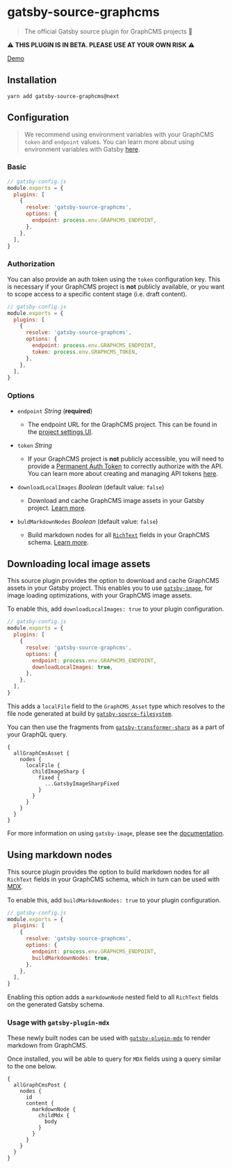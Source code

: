 # gatsby-source-graphcms

> The official Gatsby source plugin for GraphCMS projects 🚀

⚠️ **THIS PLUGIN IS IN BETA. PLEASE USE AT YOUR OWN RISK** ⚠️

[Demo](https://gatsby-source-graphcms.vercel.app/)

## Installation

```shell
yarn add gatsby-source-graphcms@next
```

## Configuration

> We recommend using environment variables with your GraphCMS `token` and `endpoint` values. You can learn more about using environment variables with Gatsby [here](https://www.gatsbyjs.org/docs/environment-variables/).

### Basic

```js
// gatsby-config.js
module.exports = {
  plugins: [
    {
      resolve: 'gatsby-source-graphcms',
      options: {
        endpoint: process.env.GRAPHCMS_ENDPOINT,
      },
    },
  ],
}
```

### Authorization

You can also provide an auth token using the `token` configuration key. This is necessary if your GraphCMS project is **not** publicly available, or you want to scope access to a specific content stage (i.e. draft content).

```js
// gatsby-config.js
module.exports = {
  plugins: [
    {
      resolve: 'gatsby-source-graphcms',
      options: {
        endpoint: process.env.GRAPHCMS_ENDPOINT,
        token: process.env.GRAPHCMS_TOKEN,
      },
    },
  ],
}
```

### Options

- `endpoint` _String_ (**required**)

  - The endpoint URL for the GraphCMS project. This can be found in the [project settings UI](https://graphcms.com/docs/guides/concepts/apis#working-with-apis).

- `token` _String_

  - If your GraphCMS project is **not** publicly accessible, you will need to provide a [Permanent Auth Token](https://graphcms.com/docs/reference/authorization) to correctly authorize with the API. You can learn more about creating and managing API tokens [here](https://graphcms.com/docs/guides/concepts/apis#working-with-apis).

- `downloadLocalImages` _Boolean_ (default value: `false`)

  - Download and cache GraphCMS image assets in your Gatsby project. [Learn more](#downloading-local-image-assets).

- `buldMarkdownNodes` _Boolean_ (default value: `false`)

  - Build markdown nodes for all [`RichText`](https://graphcms.com/docs/reference/fields/rich-text) fields in your GraphCMS schema. [Learn more](#using-markdown-nodes).

## Downloading local image assets

This source plugin provides the option to download and cache GraphCMS assets in your Gatsby project. This enables you to use [`gatsby-image`](https://www.gatsbyjs.org/packages/gatsby-image), for image loading optimizations, with your GraphCMS image assets.

To enable this, add `downloadLocalImages: true` to your plugin configuration.

```js
// gatsby-config.js
module.exports = {
  plugins: [
    {
      resolve: 'gatsby-source-graphcms',
      options: {
        endpoint: process.env.GRAPHCMS_ENDPOINT,
        downloadLocalImages: true,
      },
    },
  ],
}
```

This adds a `localFile` field to the `GraphCMS_Asset` type which resolves to the file node generated at build by [`gatsby-source-filesystem`](https://www.gatsbyjs.org/packages/gatsby-source-filesystem).

You can then use the fragments from [`gatsby-transformer-sharp`](https://www.gatsbyjs.org/packages/gatsby-transformer-sharp/) as a part of your GraphQL query.

```gql
{
  allGraphCmsAsset {
    nodes {
      localFile {
        childImageSharp {
          fixed {
            ...GatsbyImageSharpFixed
          }
        }
      }
    }
  }
}
```

For more information on using `gatsby-image`, please see the [documentation](https://www.gatsbyjs.org/packages/gatsby-image/?=#how-to-use).

## Using markdown nodes

This source plugin provides the option to build markdown nodes for all `RichText` fields in your GraphCMS schema, which in turn can be used with [MDX](https://mdxjs.com).

To enable this, add `buildMarkdownNodes: true` to your plugin configuration.

```js
// gatsby-config.js
module.exports = {
  plugins: [
    {
      resolve: 'gatsby-source-graphcms',
      options: {
        endpoint: process.env.GRAPHCMS_ENDPOINT,
        buildMarkdownNodes: true,
      },
    },
  ],
}
```

Enabling this option adds a `markdownNode` nested field to all `RichText` fields on the generated Gatsby schema.

### Usage with `gatsby-plugin-mdx`

These newly built nodes can be used with [`gatsby-plugin-mdx`](https://www.gatsbyjs.org/packages/gatsby-plugin-mdx) to render markdown from GraphCMS.

Once installed, you will be able to query for `MDX` fields using a query similar to the one below.

```gql
{
  allGraphCmsPost {
    nodes {
      id
      content {
        markdownNode {
          childMdx {
            body
          }
        }
      }
    }
  }
}
```
